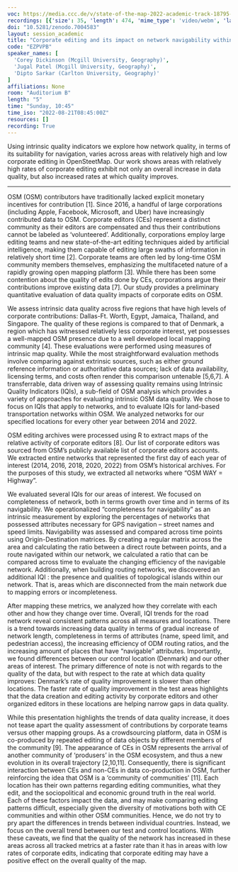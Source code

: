 ```yaml
---
voc: https://media.ccc.de/v/state-of-the-map-2022-academic-track-18795-corporate-editing-and-its-impact-on-network-navigability-within-openstreetmap
recordings: [{'size': 35, 'length': 474, 'mime_type': 'video/webm', 'language': 'eng', 'filename': 'sotm2022-18795-eng-Corporate_editing_and_its_impact_on_network_navigability_within_OpenStreetMap_webm-hd.webm', 'state': 'new', 'folder': 'webm-hd', 'high_quality': True, 'width': 1920, 'height': 1080, 'updated_at': '2022-10-11T22:21:37.827+02:00', 'recording_url': 'https://cdn.media.ccc.de/events/sotm/2022/webm-hd/sotm2022-18795-eng-Corporate_editing_and_its_impact_on_network_navigability_within_OpenStreetMap_webm-hd.webm', 'url': 'https://api.media.ccc.de/public/recordings/63014', 'event_url': 'https://api.media.ccc.de/public/events/282251a7-9210-5c72-a811-7653a74ae985', 'conference_url': 'https://api.media.ccc.de/public/conferences/sotm2022'}, {'size': 17, 'length': 474, 'mime_type': 'video/webm', 'language': 'eng', 'filename': 'sotm2022-18795-eng-Corporate_editing_and_its_impact_on_network_navigability_within_OpenStreetMap_webm-sd.webm', 'state': 'new', 'folder': 'webm-sd', 'high_quality': False, 'width': 720, 'height': 576, 'updated_at': '2022-10-11T22:12:32.861+02:00', 'recording_url': 'https://cdn.media.ccc.de/events/sotm/2022/webm-sd/sotm2022-18795-eng-Corporate_editing_and_its_impact_on_network_navigability_within_OpenStreetMap_webm-sd.webm', 'url': 'https://api.media.ccc.de/public/recordings/63008', 'event_url': 'https://api.media.ccc.de/public/events/282251a7-9210-5c72-a811-7653a74ae985', 'conference_url': 'https://api.media.ccc.de/public/conferences/sotm2022'}, {'size': 7, 'length': 474, 'mime_type': 'audio/mpeg', 'language': 'eng', 'filename': 'sotm2022-18795-eng-Corporate_editing_and_its_impact_on_network_navigability_within_OpenStreetMap_mp3.mp3', 'state': 'new', 'folder': 'mp3', 'high_quality': False, 'width': 0, 'height': 0, 'updated_at': '2022-10-11T22:09:52.514+02:00', 'recording_url': 'https://cdn.media.ccc.de/events/sotm/2022/mp3/sotm2022-18795-eng-Corporate_editing_and_its_impact_on_network_navigability_within_OpenStreetMap_mp3.mp3', 'url': 'https://api.media.ccc.de/public/recordings/63005', 'event_url': 'https://api.media.ccc.de/public/events/282251a7-9210-5c72-a811-7653a74ae985', 'conference_url': 'https://api.media.ccc.de/public/conferences/sotm2022'}, {'size': 12, 'length': 474, 'mime_type': 'video/mp4', 'language': 'eng', 'filename': 'sotm2022-18795-eng-Corporate_editing_and_its_impact_on_network_navigability_within_OpenStreetMap_sd.mp4', 'state': 'new', 'folder': 'h264-sd', 'high_quality': False, 'width': 720, 'height': 576, 'updated_at': '2022-10-11T22:08:40.390+02:00', 'recording_url': 'https://cdn.media.ccc.de/events/sotm/2022/h264-sd/sotm2022-18795-eng-Corporate_editing_and_its_impact_on_network_navigability_within_OpenStreetMap_sd.mp4', 'url': 'https://api.media.ccc.de/public/recordings/63004', 'event_url': 'https://api.media.ccc.de/public/events/282251a7-9210-5c72-a811-7653a74ae985', 'conference_url': 'https://api.media.ccc.de/public/conferences/sotm2022'}, {'size': 24, 'length': 474, 'mime_type': 'video/mp4', 'language': 'eng', 'filename': 'sotm2022-18795-eng-Corporate_editing_and_its_impact_on_network_navigability_within_OpenStreetMap_hd.mp4', 'state': 'new', 'folder': 'h264-hd', 'high_quality': True, 'width': 1920, 'height': 1080, 'updated_at': '2022-10-11T22:05:14.276+02:00', 'recording_url': 'https://cdn.media.ccc.de/events/sotm/2022/h264-hd/sotm2022-18795-eng-Corporate_editing_and_its_impact_on_network_navigability_within_OpenStreetMap_hd.mp4', 'url': 'https://api.media.ccc.de/public/recordings/63001', 'event_url': 'https://api.media.ccc.de/public/events/282251a7-9210-5c72-a811-7653a74ae985', 'conference_url': 'https://api.media.ccc.de/public/conferences/sotm2022'}]
doi: "10.5281/zenodo.7004583"
layout: session_academic
title: "Corporate editing and its impact on network navigability within OpenStreetMap"
code: "EZPVPB"
speaker_names: [
  'Corey Dickinson (Mcgill University, Geography)',
  'Jugal Patel (Mcgill University, Geography)',
  'Dipto Sarkar (Carlton University, Geography)'
]
affiliations: None
room: "Auditorium B"
length: "5"
time: "Sunday, 10:45"
time_iso: "2022-08-21T08:45:00Z"
resources: []
recording: True
---
```


Using intrinsic quality indicators we explore how network quality, in terms of its suitability for navigation, varies across areas with relatively high and low corporate editing in OpenSteetMap. Our work shows areas with relatively high rates of corporate editing exhibit not only an overall increase in data quality, but also increased rates at which quality improves.

<hr>

OSM (OSM) contributors have traditionally lacked explicit monetary incentives for contribution [1].  Since 2016, a handful of large corporations (including Apple, Facebook, Microsoft, and Uber) have increasingly contributed data to OSM. Corporate editors (CEs) represent a distinct community as their editors are compensated and thus their contributions cannot be labeled as ‘volunteered’. Additionally, corporations employ large editing teams and new state-of-the-art editing techniques aided by artificial intelligence, making them capable of editing large swaths of information in relatively short time [2]. Corporate teams are often led by long-time OSM community members themselves, emphasizing the multifaceted nature of a rapidly growing open mapping platform [3]. While there has been some contention about the quality of edits done by CEs, corporations argue their contributions improve existing data [7]. Our study provides a preliminary quantitative evaluation of data quality impacts of corporate edits  on OSM.

We assess intrinsic data quality across five regions that have high levels of corporate contributions: Dallas-Ft. Worth, Egypt, Jamaica, Thailand, and Singapore. The quality of these regions is compared to that of Denmark, a region which has witnessed relatively less corporate interest, yet possesses a well-mapped OSM presence due to a well developed local mapping community [4]. These evaluations were performed using measures of intrinsic map quality. While the most straightforward evaluation methods involve comparing against extrinsic sources, such as either ground reference information or authoritative data sources; lack of data availability, licensing terms, and costs often render this comparison untenable [5,6,7]. A transferrable, data driven way of assessing quality remains using Intrinsic Quality Indicators (IQIs), a sub-field of OSM analysis which provides a variety of approaches for evaluating intrinsic OSM data quality. We chose to focus on IQIs that apply to networks, and to evaluate IQIs for land-based transportation networks within OSM. We analyzed networks for our specified locations for every other year between 2014 and 2022.

OSM editing archives were processed using R to extract maps of the relative activity of corporate editors [8]. Our list of corporate editors was sourced from OSM’s publicly available list of corporate editors accounts. We extracted entire networks that represented the first day of each year of interest (2014, 2016, 2018, 2020, 2022) from OSM’s historical archives. For the purposes of this study, we extracted all networks where “OSM WAY = Highway”.

We evaluated several IQIs for our areas of interest.  We focused on completeness of network, both in terms growth over time and in terms of its navigability. We operationalized “completeness for navigability” as an intrinsic measurement by exploring the percentages of networks that possessed attributes necessary for GPS navigation – street names and speed limits. Navigability was assessed and compared across time points using Origin-Destination matrices. By creating a regular matrix across the area and calculating the ratio between a direct route between points, and a route navigated within our network, we calculated a ratio that can be compared across time to evaluate the changing efficiency of the navigable network. Additionally, when building routing networks, we discovered an additional IQI : the presence and qualities of topological islands within our network. That is, areas which are disconnected from the main network due to mapping errors or incompleteness. 

After mapping these metrics, we analyzed how they correlate with each other and how they change over time. Overall, IQI trends for the road network reveal consistent patterns across all measures and locations. There is a trend towards increasing data quality in terms of gradual increase of network length, completeness in terms of attributes (name, speed limit, and pedestrian access), the increasing efficiency of ODM routing ratios, and the increasing amount of places that have “navigable” attributes. Importantly, we found differences between our control location (Denmark) and our other areas of interest. The primary difference of note is not with regards to the quality of the data, but with respect to the rate at which data quality improves: Denmark’s rate of quality improvement is slower than other locations. The faster rate of quality improvement in the test areas highlights that the data creation and editing activity by corporate editors and other organized editors in these locations are helping narrow gaps in data quality.

While this presentation highlights the trends of data quality increase, it does not tease apart the quality assessment of contributions by corporate teams versus other mapping groups. As a crowdsourcing platform, data in OSM is co-produced by repeated editing of data objects by different members of the community [9]. The appearance of CEs in OSM represents the arrival of another community of ‘produsers’ in the OSM ecosystem, and thus a new evolution in its overall trajectory [2,10,11]. Consequently, there is significant interaction between CEs and non-CEs in data co-production in OSM, further reinforcing the idea that OSM is a ‘community of communities’ [11]. Each location has their own patterns regarding editing communities, what they edit, and the sociopolitical and economic ground truth in the real world.  Each of these factors impact the data, and may make comparing editing patterns difficult, especially given the diversity of motivations both with CE communities and within other OSM communities. Hence, we do not try to pry apart the differences in trends between individual countries. Instead, we focus on the overall trend between our test and control locations. With these caveats, we find that the quality of the network has increased in these areas across all tracked metrics at a faster rate than it has in areas with low rates of corporate edits, indicating that corporate editing may have a positive effect on the overall quality of the map.

